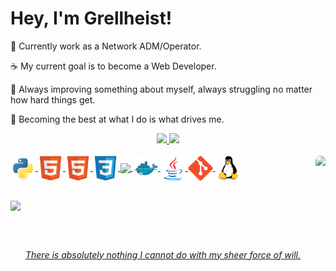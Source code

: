# Hey, I'm Grellheist!

🐧 Currently work as a Network ADM/Operator.

☕ My current goal is to become a Web Developer.

💪 Always improving something about myself, always struggling no matter how hard things get.

🗿 Becoming the best at what I do is what drives me.


<div align="center">
  <a href="https://github.com/Grellheist">
  <img height="180em" src="https://github-readme-stats.vercel.app/api?username=grellheist&theme=tokyonight&show_icons=true&count_private=true" />
  <img height="150em" src="https://github-readme-stats.vercel.app/api/top-langs/?username=grellheist&layout=compact&hide=lua,shell&theme=tokyonight" />
</div>
<div style="display: inline_block"><br>
  <img align="right" height="165" style="border-radius:50px;" src="https://streak-stats.demolab.com?user=grellheist&theme=tokyonight&hide_border=true)](https://git.io/streak-stats)" />
  <img align="center" "height="30" width="40" src="https://raw.githubusercontent.com/devicons/devicon/master/icons/python/python-original.svg"/>
  <img align="center" "height="30" width="40" src="https://raw.githubusercontent.com/devicons/devicon/master/icons/html5/html5-original.svg"/>
  <img align="center" "height="30" width="40" src="https://raw.githubusercontent.com/devicons/devicon/master/icons/html5/html5-original.svg"/>
  <img align="center" "height="30" width="40" src="https://raw.githubusercontent.com/devicons/devicon/master/icons/css3/css3-original.svg"/>
  <img align="center" "height="25" width="30" src="https://upload.wikimedia.org/wikipedia/commons/3/3a/Neovim-mark.svg"/>
  <img align="center" "height="30" width="40" src="https://raw.githubusercontent.com/devicons/devicon/master/icons/docker/docker-original.svg"/>
  <img align="center" "height="30" width="40" src="https://raw.githubusercontent.com/devicons/devicon/master/icons/java/java-original.svg"/>
  <img align="center" "height="30" width="40" src="https://raw.githubusercontent.com/devicons/devicon/master/icons/git/git-original.svg"/>
  <img align="center" "height="30" width="40" src="https://raw.githubusercontent.com/devicons/devicon/master/icons/linux/linux-original.svg"/>
  
  ##
  
  <img align="center" src="https://www.codewars.com/users/Grellheist/badges/large"><br><br>

<div>
  <br>
  <p align="center"><i>There is absolutely nothing I cannot do with my sheer force of will.</i></p>
</div>
